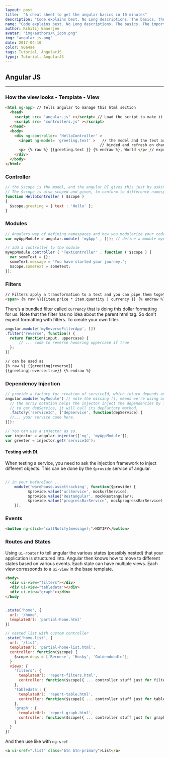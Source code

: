 ```yaml
---
layout: post
title:  "A cheat sheet to get the angular basics in 10 minutes"
description: "Code explains best. No Long descriptions. The basics, the important stuff laid out."
name: "Code explains best. No Long descriptions. The basics. The important stuff laid out."
author: Kshitij Banerjee
avatar: "img/authors/K_icon.png"
img: "angular_js.png"
date: 2017-04-10
color: 90a4ae
tags: Tutorial, AngularJS
typej: Tutorial, AngularJS
---
```


## Angular JS
- - - - - - - - -

### How the view looks - Template - View

~~~~ html
<html ng-app> // Tells angular to manage this html section
  <head>
    <script src= "angular.js" ></script> // Load the script to make it work
    <script src= "controllers.js" ></script>
  </head>
  <body>
    <div ng-controller= 'HelloController' >
      <input ng-model= 'greeting.text' >   // the model and the text are automatically data
                                          // binded and refresh on change automagically
      <p> {% raw %} {{greeting.text }} {% endraw %}, World </p> // expression between double braces is evaluated
    </div>
  </body>
</html>
~~~~


### Controller

~~~~~ javascript
// the $scope is the model, and the angular DI gives this just by asking
// The $scope is also scoped and given, to conform to difference namespaces
function HelloController ( $scope )
{
  $scope.greeting = { text : 'Hello' };
}
~~~~~

### Modules

~~~~~~~ javascript
// Angulars way of defining namespaces and how you modularize your code
var myAppModule = angular.module( 'myApp' , []); // define a module myApp

// add a controller to the module
myAppModule.controller ( 'TextController' , function ( $scope ) {
  var someText = {};
  someText.message = 'You have started your journey.';
  $scope.someText = someText;
});
~~~~~~~

### Filters

~~~~~ html
// Filters apply a transformation to a text and you can pipe them together
<span> {% raw %}{{item.price * item.quantity | currency }} {% endraw %}   </span>
~~~~~

There’s a bundled filter called `currency` that is doing this dollar formatting for us.
Note that the filter has no idea about the parent html tag. So don't expect formatting with filters.
To create your own filter.

~~~~~ javascript
angular.module('myReverseFilterApp', [])
.filter('reverse', function() {
  return function(input, uppercase) {
      // ... code to reverse honoring uppercase if true
  };
})
~~~~~

~~~~~ html
// can be used as
{% raw %} {{greeting|reverse}}
{{greeting|reverse:true}} {% endraw %}
~~~~~

### Dependency Injection

~~~~~~ javascript
// provide a factory for creation of serviceId, which inturn depends on depService
angular.module('myModule') // note the missing [], means we're using an existing module not creating one.
  // the array notation helps the injector inject the dependencies by looking at the names before the function call to know what to instantiate;
  // to get depService, it will call its depFactory method.
  .factory('serviceId', ['depService', function(depService) {
  //... your service code here.
}]):
~~~~~~

~~~~~ javascript
// You can use a injector as so.
var injector = angular.injector(['ng', 'myAppModule']);
var greeter = injector.get('serviceId');
~~~~~


#### Testing with DI.

When testing a service, you need to ask the injection framework to inject different objects.
This can be done by the `$provide` service of angular.

~~~~~ javascript

// in your beforeEach ..
    module('warehouse.assettracking', function($provide) {
          $provide.value('urlService', mockurlService);
          $provide.value('Restangular', mockRestangular);
          $provide.value('progressBarService', mockprogressBarService);
    });
~~~~~

### Events

~~~~~ html
<button ng-click="callNotify(message);">NOTIFY</button>
~~~~~

### Routes and States
Using `ui-router` to tell angular the various states (possibly nested) that your application is structured into.
Angular then knows how to move to different states based on various events.
Each state can have multiple views. Each view corresponds to a `ui-view` in the base template.
~~~~~ html
<body>
  <div ui-view="filters"></div>
  <div ui-view="tabledata"></div>
  <div ui-view="graph"></div>
</body
~~~~~

~~~~~~~ javascript

.state('home', {
  url: '/home',
  templateUrl: 'partial-home.html'
})

// nested list with custom controller
.state('home.list', {
  url: '/list',
  templateUrl: 'partial-home-list.html',
  controller: function($scope) {
    $scope.dogs = ['Bernese', 'Husky', 'Goldendoodle'];
  }
  views: {
    'filters': {
      templateUrl: 'report-filters.html',
      controller: function($scope){ ... controller stuff just for filters view ... }
    },
    'tabledata': {
      templateUrl: 'report-table.html',
      controller: function($scope){ ... controller stuff just for tabledata view ... }
    },
    'graph': {
      templateUrl: 'report-graph.html',
      controller: function($scope){ ... controller stuff just for graph view ... }
    }
  }
})
~~~~~~~


And then use like with `ng-sref`
~~~~~ html
<a ui-sref=".list" class="btn btn-primary">List</a>
~~~~~

